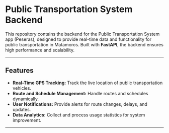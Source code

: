 # Public Transportation System Backend

This repository contains the backend for the Public Transportation System app (Peseras), designed to provide real-time data and functionality for public transportation in Matamoros. Built with **FastAPI**, the backend ensures high performance and scalability.

---

## Features

- **Real-Time GPS Tracking:** Track the live location of public transportation vehicles.
- **Route and Schedule Management:** Handle routes and schedules dynamically.
- **User Notifications:** Provide alerts for route changes, delays, and updates.
- **Data Analytics:** Collect and process usage statistics for system improvement.

---

